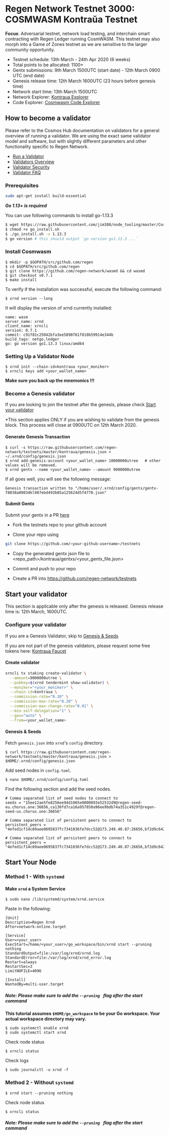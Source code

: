 # Regen Network Testnet 3000: COSMWASM Kontraŭa Testnet

**Focus**: Adversarial testnet, network load testing, and interchain smart contracting with Regen Ledger running CosmWASM. This testnet may also morph into a Game of Zones testnet as we are sensitive to the larger community opportunity.

* Testnet schedule: 13th March - 24th Apr 2020 (6 weeks)
* Total points to be allocated: 1100+
* Gentx submissions: 9th March 1500UTC (start date) - 12th March 0900 UTC (end date)
* Genesis release time: 12th March 1600UTC (23 hours before genesis time)
* Network start time: 13th March 1500UTC
* Network Explorer: [Kontraua Explorer](https://explorer.regen.vitwit.com/)
* Code Explorer: [Cosmwasm Code Explorer](https://regen.wasm.glass/codes)

## How to become a validator

Please refer to the Cosmos Hub documentation on validators for a general overview of running a validator. We are using the exact same validator model and software, but with slightly different parameters and other functionality specific to Regen Network.

* [Run a Validator](https://cosmos.network/docs/cosmos-hub/validators/validator-setup.html)
* [Validators Overview](https://cosmos.network/docs/cosmos-hub/validators/overview.html)
* [Validator Security](https://cosmos.network/docs/cosmos-hub/validators/security.html)
* [Validator FAQ](https://cosmos.network/docs/cosmos-hub/validators/validator-faq.html)

### Prerequisites

```sh
sudo apt-get install build-essential
```

***Go 1.13+ is required***

You can use following commands to install go-1.13.3
```sh
$ wget https://raw.githubusercontent.com/jim380/node_tooling/master/Cosmos/CLI/go_install.sh
$ chmod +x go_install.sh
$ ./go_install.sh -v 1.13.3
$ go version # this should output `go version go1.13.3 ...`
```

### Install Cosmwasm
```
$ mkdir -p $GOPATH/src/github.com/regen
$ cd $GOPATH/src/github.com/regen
$ git clone https://github.com/regen-network/wasmd && cd wasmd
$ git checkout v0.7.1
$ make install
```

To verify if the installation was successful, execute the following command:
```
$ xrnd version --long
```
It will display the version of xrnd currently installed:
```
name: wasm
server_name: xrnd
client_name: xrncli
version: 0.7.1
commit: c91f81c25042bfa3ee5890761f818b59914e344b
build_tags: netgo,ledger
go: go version go1.13.3 linux/amd64
```

### Setting Up a Validator Node
```
$ xrnd init --chain-id=kontraua <your_moniker>
$ xrncli keys add <your_wallet_name>
```
**Make sure you back up the mnemonics !!!**

### Become a Genesis validator

If you are looking to join the testnet after the genesis, please check [Start your validator](#start-your-validator)

*This section applies ONLY if you are wishing to validate from the genesis block. This process will close at 0900UTC on 12th March 2020.

#### Generate Genesis Transaction 
```
$ curl -s https://raw.githubusercontent.com/regen-network/testnets/master/kontraua/genesis.json > ~/.xrnd/config/genesis.json
$ xrnd add-genesis-account <your_wallet_name> 10000000utree   # other values will be removed.
$ xrnd gentx --name <your_wallet_name> --amount 9000000utree
```
If all goes well, you will see the following message:
```
Genesis transaction written to "/home/user/.xrnd/config/gentx/gentx-f8038a89034kl987ebd493b85a125624d5f4770.json"
```
#### Submit Gentx
Submit your gentx in a PR [here](https://github.com/regen-network/testnets)

- Fork the testnets repo to your github account 

- Clone your repo using

```sh
git clone https://github.com/<your-github-username>/testnets
```

- Copy the generated gentx json file to <repo_path>/kontraua/gentxs/<your_gentx_file.json>

- Commit and push to your repo
- Create a PR into https://github.com/regen-network/testnets


## Start your validator

This section is applicable only after the genesis is released. Genesis release time is: 12th March, 1600UTC.

### Configure your validator

If you are a Genesis Validator, skip to [Genesis & Seeds](#genesis--seeds)

If you are not part of the genesis validators, please request some free tokens here: [Kontraua Faucet](https://regen.vitwit.com/faucet)

#### Create validator
```sh
xrncli tx staking create-validator \
  --amount=9000000utree \
  --pubkey=$(xrnd tendermint show-validator) \
  --moniker="<your_moniker>" \
  --chain-id=kontraua \
  --commission-rate="0.10" \
  --commission-max-rate="0.20" \
  --commission-max-change-rate="0.01" \
  --min-self-delegation="1" \
  --gas="auto" \
  --from=<your_wallet_name>
```

#### Genesis & Seeds
Fetch `genesis.json` into `xrnd`'s `config` directory.
```
$ curl https://raw.githubusercontent.com/regen-network/testnets/master/kontraua/genesis.json > $HOME/.xrnd/config/genesis.json
```

Add seed nodes in `config.toml`.
```
$ nano $HOME/.xrnd/config/config.toml
```
Find the following section and add the seed nodes.
```
# Comma separated list of seed nodes to connect to
seeds = "15ee12ae5fe8256ee94d1065e0000893e52532d9@regen-seed-eu.chorus.one:36656,ca130fd7ca16a957850a96ee9bdb74a351c4929f@regen-seed-us.chorus.one:36656"
```
```
# Comma separated list of persistent peers to connect to
persistent_peers = "4efed1cf14c69aee0695837fc7341036fe7dcc52@173.249.40.87:26656,bf2d9c642d82990ab7e6b5dbc24695e56edfb43e@3.134.55.15:26656"
```

```
# Comma separated list of persistent peers to connect to
persistent_peers = "4efed1cf14c69aee0695837fc7341036fe7dcc52@173.249.40.87:26656,bf2d9c642d82990ab7e6b5dbc24695e56edfb43e@3.134.55.15:26656"
```

## Start Your Node

### **Method 1** - With `systemd`

#### Make `xrnd` a System Service

```
$ sudo nano /lib/systemd/system/xrnd.service
```
Paste in the following:
```
[Unit]
Description=Regen Xrnd
After=network-online.target

[Service]
User=<your_user>
ExecStart=/home/<your_user>/go_workspace/bin/xrnd start --pruning nothing
StandardOutput=file:/var/log/xrnd/xrnd.log
StandardError=file:/var/log/xrnd/xrnd_error.log
Restart=always
RestartSec=3
LimitNOFILE=4096

[Install]
WantedBy=multi-user.target
```

##### Note: Please make sure to add the ```--pruning ``` flag after the start command

**This tutorial assumes `$HOME/go_workspace` to be your Go workspace. Your actual workspace directory may vary.**

```
$ sudo systemctl enable xrnd
$ sudo systemctl start xrnd
```
Check node status
```
$ xrncli status
```
Check logs
```
$ sudo journalctl -u xrnd -f
```

### **Method 2** - Without `systemd`
```
$ xrnd start --pruning nothing
```
Check node status
```
$ xrncli status
```
##### Note: Please make sure to add the ```--pruning ``` flag after the start command
